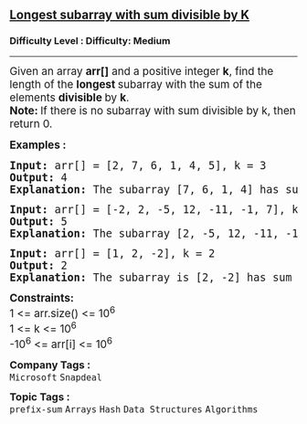 <h2><a href="https://www.geeksforgeeks.org/problems/longest-subarray-with-sum-divisible-by-k1259/1?page=1&difficulty=Medium&status=unsolved,attempted&sortBy=accuracy">Longest subarray with sum divisible by K</a></h2><h3>Difficulty Level : Difficulty: Medium</h3><hr><div class="problems_problem_content__Xm_eO"><p><span style="font-size: 14pt;">Given an array <strong>arr[]</strong> and a positive integer <strong>k</strong>, find the length of the <strong>longest </strong>subarray with the sum of the elements <strong>divisible </strong>by <strong>k</strong>.<br><strong>Note:&nbsp;</strong>If there is no subarray with sum divisible by k, then return 0.<br></span></p>
<p><span style="font-size: 14pt;"><strong>Examples :</strong></span></p>
<pre><span style="font-size: 14pt;"><strong>Input: </strong>arr[] = [2, 7, 6, 1, 4, 5], k = 3
<strong>Output:</strong> 4
<strong>Explanation: </strong>The subarray [7, 6, 1, 4] has sum = 18, which is divisible by 3.</span></pre>
<pre><span style="font-size: 14pt;"><strong>Input: </strong>arr[] = [-2, 2, -5, 12, -11, -1, 7], k = 3
<strong>Output:</strong> 5
<strong>Explanation: </strong>The subarray [2, -5, 12, -11, -1] has sum = -3, which is divisible by 3.<br></span></pre>
<pre><span style="font-size: 14pt;"><strong>Input: </strong>arr[] = [1, 2, -2], k = 2
<strong>Output:</strong> 2
<strong>Explanation: </strong>The subarray is [2, -2] has sum = 0, which is divisible by 2.</span></pre>
<p><span style="font-size: 14pt;"><strong>Constraints:</strong><br>1 &lt;= arr.size() &lt;= 10<sup>6</sup><br>1 &lt;= k &lt;= 10<sup>6</sup><br>-10<sup>6</sup> &lt;= arr[i] &lt;= 10<sup>6</sup>&nbsp;</span></p></div><p><span style=font-size:18px><strong>Company Tags : </strong><br><code>Microsoft</code>&nbsp;<code>Snapdeal</code>&nbsp;<br><p><span style=font-size:18px><strong>Topic Tags : </strong><br><code>prefix-sum</code>&nbsp;<code>Arrays</code>&nbsp;<code>Hash</code>&nbsp;<code>Data Structures</code>&nbsp;<code>Algorithms</code>&nbsp;